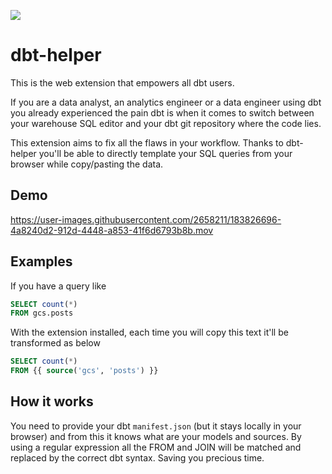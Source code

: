 [<img src="https://user-images.githubusercontent.com/2658211/183131703-7d866068-c832-4b10-aa63-66130af63ea7.png">](https://addons.mozilla.org/en-GB/firefox/addon/dbt-helper/)

# dbt-helper
This is the web extension that empowers all dbt users.

If you are a data analyst, an analytics engineer or a data engineer using dbt you already experienced the pain dbt is when it comes to switch between your warehouse SQL editor and your dbt git repository where the code lies.

This extension aims to fix all the flaws in your workflow. Thanks to dbt-helper you'll be able to directly template your SQL queries from your browser while copy/pasting the data.

## Demo

https://user-images.githubusercontent.com/2658211/183826696-4a8240d2-912d-4448-a853-41f6d6793b8b.mov

## Examples

If you have a query like
```sql
SELECT count(*)
FROM gcs.posts
```

With the extension installed, each time you will copy this text it'll be transformed as below
```sql
SELECT count(*)
FROM {{ source('gcs', 'posts') }}
```

## How it works
You need to provide your dbt `manifest.json` (but it stays locally in your browser) and from this it knows what are your models and sources. By using a regular expression all the FROM and JOIN will be matched and replaced by the correct dbt syntax. Saving you precious time.
